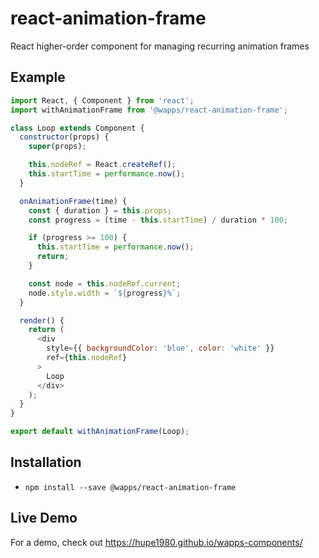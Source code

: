 # react-animation-frame
React higher-order component for managing recurring animation frames

## Example
```js
import React, { Component } from 'react';
import withAnimationFrame from '@wapps/react-animation-frame';

class Loop extends Component {
  constructor(props) {
    super(props);

    this.nodeRef = React.createRef();
    this.startTime = performance.now();
  }

  onAnimationFrame(time) {
    const { duration } = this.props;
    const progress = (time - this.startTime) / duration * 100;

    if (progress >= 100) {
      this.startTime = performance.now();
      return;
    }

    const node = this.nodeRef.current;
    node.style.width = `${progress}%`;
  }

  render() {
    return (
      <div
        style={{ backgroundColor: 'blue', color: 'white' }}
        ref={this.nodeRef}
      >
        Loop
      </div>
    );
  }
}

export default withAnimationFrame(Loop);
```

## Installation
- `npm install --save @wapps/react-animation-frame`

## Live Demo
For a demo, check out https://hupe1980.github.io/wapps-components/
